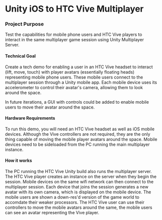# Unity iOS to HTC Vive Multiplayer
### Project Purpose
Test the capabilities for mobile phone users and HTC Vive players to interact in the same multiplayer game session using Unity Multiplayer Server.  

#### Technical Goal
Create a tech demo for enabling a user in an HTC Vive headset to interact (lift, move, touch) with player avatars (essentially floating heads) representing mobile phone users. These mobile users connect to the multiplayer session through a Unity mobile app. Each mobile device uses its accelerometer to control their avatar's camera, allowing them to look around the space. 

In future iterations, a GUI with controls could be added to enable mobile users to move their avatar around the space.

#### Hardware Requirements
To run this demo, you will need an HTC Vive headset as well as iOS mobile devices. Although the Vive controllers are not required, they are the only thing capable of moving the mobile player avatars around the space. Mobile devices need to be sideloaded from the PC running the main multiplayer instance.

#### How it works
The PC running the HTC Vive Unity build also runs the multiplayer server. The HTC Vive player creates an instance on the server when they begin the session. Mobile devices on the same wifi network can then connect to the multiplayer session. Each device that joins the session generates a new avatar with its own camera, which is displayed on the mobile device. The mobile users are shown a down-res'd version of the game world to accomdate their weaker processors. The HTC Vive user can use their controllers to move the mobile avatars around the same, the mobile users can see an avatar representing the Vive player. 
